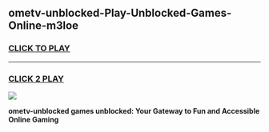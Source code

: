 
## ometv-unblocked-Play-Unblocked-Games-Online-m3loe
<h3>
<a href="https://premium76.site?title=ometv-unblocked&ref=25A">CLICK TO PLAY</a></h3>
<hr>

<h3>
<a href="https://premium76.site?title=ometv-unblocked&ref=25A">CLICK 2 PLAY</a>
  
</h3>

<a href="https://premium76.site?title=ometv-unblocked&ref=25A"><img src="https://clearcache.store/games.png"></a>


**ometv-unblocked games unblocked: Your Gateway to Fun and Accessible Online Gaming**

